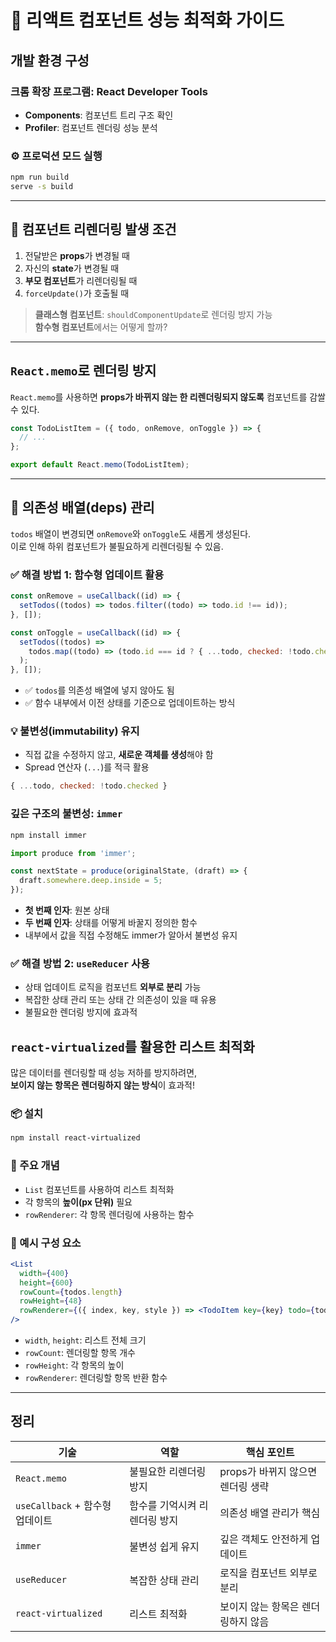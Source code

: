 # 🚀 리액트 컴포넌트 성능 최적화 가이드

## 개발 환경 구성

### 크롬 확장 프로그램: React Developer Tools

- **Components**: 컴포넌트 트리 구조 확인
- **Profiler**: 컴포넌트 렌더링 성능 분석

### ⚙️ 프로덕션 모드 실행

```bash
npm run build
serve -s build
```

---

## 🔁 컴포넌트 리렌더링 발생 조건

1. 전달받은 **props**가 변경될 때
2. 자신의 **state**가 변경될 때
3. **부모 컴포넌트**가 리렌더링될 때
4. `forceUpdate()`가 호출될 때

> **클래스형 컴포넌트**: `shouldComponentUpdate`로 렌더링 방지 가능  
> **함수형 컴포넌트**에서는 어떻게 할까?

---

## `React.memo`로 렌더링 방지

`React.memo`를 사용하면 **props가 바뀌지 않는 한 리렌더링되지 않도록** 컴포넌트를 감쌀 수 있다.

```jsx
const TodoListItem = ({ todo, onRemove, onToggle }) => {
  // ...
};

export default React.memo(TodoListItem);
```

---

## 🧬 의존성 배열(deps) 관리

`todos` 배열이 변경되면 `onRemove`와 `onToggle`도 새롭게 생성된다.  
이로 인해 하위 컴포넌트가 불필요하게 리렌더링될 수 있음.

### ✅ 해결 방법 1: 함수형 업데이트 활용

```jsx
const onRemove = useCallback((id) => {
  setTodos((todos) => todos.filter((todo) => todo.id !== id));
}, []);

const onToggle = useCallback((id) => {
  setTodos((todos) =>
    todos.map((todo) => (todo.id === id ? { ...todo, checked: !todo.checked } : todo))
  );
}, []);
```

- ✅ `todos`를 의존성 배열에 넣지 않아도 됨
- ✅ 함수 내부에서 이전 상태를 기준으로 업데이트하는 방식

### 💡 불변성(immutability) 유지

- 직접 값을 수정하지 않고, **새로운 객체를 생성**해야 함
- Spread 연산자 (`...`)를 적극 활용

```js
{ ...todo, checked: !todo.checked }
```

### 깊은 구조의 불변성: `immer`

```bash
npm install immer
```

```js
import produce from 'immer';

const nextState = produce(originalState, (draft) => {
  draft.somewhere.deep.inside = 5;
});
```

- **첫 번째 인자**: 원본 상태
- **두 번째 인자**: 상태를 어떻게 바꿀지 정의한 함수
- 내부에서 값을 직접 수정해도 immer가 알아서 불변성 유지

### ✅ 해결 방법 2: `useReducer` 사용

- 상태 업데이트 로직을 컴포넌트 **외부로 분리** 가능
- 복잡한 상태 관리 또는 상태 간 의존성이 있을 때 유용
- 불필요한 렌더링 방지에 효과적

## `react-virtualized`를 활용한 리스트 최적화

많은 데이터를 렌더링할 때 성능 저하를 방지하려면,  
**보이지 않는 항목은 렌더링하지 않는 방식**이 효과적!

### 📦 설치

```bash
npm install react-virtualized
```

### 🧱 주요 개념

- `List` 컴포넌트를 사용하여 리스트 최적화
- 각 항목의 **높이(px 단위)** 필요
- `rowRenderer`: 각 항목 렌더링에 사용하는 함수

### 🧩 예시 구성 요소

```jsx
<List
  width={400}
  height={600}
  rowCount={todos.length}
  rowHeight={48}
  rowRenderer={({ index, key, style }) => <TodoItem key={key} todo={todos[index]} style={style} />}
/>
```

- `width`, `height`: 리스트 전체 크기
- `rowCount`: 렌더링할 항목 개수
- `rowHeight`: 각 항목의 높이
- `rowRenderer`: 렌더링할 항목 반환 함수

---

## 정리

| 기술                            | 역할                          | 핵심 포인트                        |
| ------------------------------- | ----------------------------- | ---------------------------------- |
| `React.memo`                    | 불필요한 리렌더링 방지        | props가 바뀌지 않으면 렌더링 생략  |
| `useCallback` + 함수형 업데이트 | 함수를 기억시켜 리렌더링 방지 | 의존성 배열 관리가 핵심            |
| `immer`                         | 불변성 쉽게 유지              | 깊은 객체도 안전하게 업데이트      |
| `useReducer`                    | 복잡한 상태 관리              | 로직을 컴포넌트 외부로 분리        |
| `react-virtualized`             | 리스트 최적화                 | 보이지 않는 항목은 렌더링하지 않음 |
